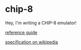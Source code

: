 # chip-8

Hey, I'm writing a CHIP-8 emulator!

[reference guide](http://www.multigesture.net/articles/how-to-write-an-emulator-chip-8-interpreter/)

[specification on wikipedia](https://en.wikipedia.org/wiki/CHIP-8#Virtual_machine_description)
